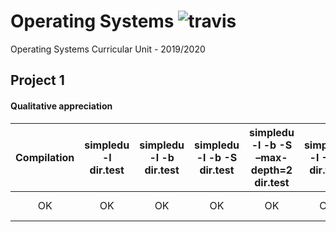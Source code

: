 # Operating Systems ![travis](https://travis-ci.com/skdGT/feup-sope.svg?branch=master)

Operating Systems Curricular Unit - 2019/2020




## Project 1

#### Qualitative appreciation

| Compilation | simpledu -l dir.test | simpledu -l -b dir.test | simpledu -l -b -S dir.test | simpledu -l -b -S –max-depth=2 dir.test | simpledu -l -B 1 dir.test | simpledu -l -a dir.test | simpledu -l -a -L dir.test | logfile | CTRL+C : simpledu -l / |
| :---------: | :------------------: | :---------------------: | :------------------------: | :-------------------------------------: | :-----------------------: | :---------------------: | :------------------------: | :-----: | :--------------------: |
|     OK      |          OK          |           OK            |             OK             |                   OK                    |            OK             |           OK            |             OK             |   YES   |      NOT WORKING       |

